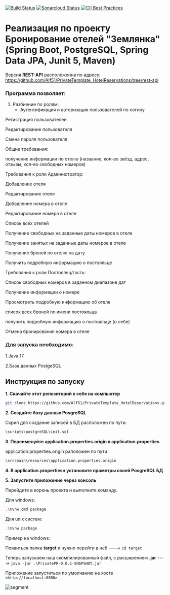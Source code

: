 [![Build Status](https://travis-ci.com/coma123/Spring-Boot-Blog-REST-API.svg?branch=development)](https://travis-ci.com/coma123/Spring-Boot-Blog-REST-API) [![Sonarcloud Status](https://sonarcloud.io/api/project_badges/measure?project=coma123_Spring-Boot-Blog-REST-API&metric=alert_status)](https://sonarcloud.io/dashboard?id=coma123_Spring-Boot-Blog-REST-API) [![CII Best Practices](https://bestpractices.coreinfrastructure.org/projects/3706/badge)](https://bestpractices.coreinfrastructure.org/projects/3706)

# Реализация по проекту Бронирование отелей "Землянка" (Spring Boot, PostgreSQL, Spring Data JPA, Junit 5, Maven)

Версия <b>REST-API</b> расположенна по адресу: https://github.com/Alf51/PrivateTemplate_HotelReservations/tree/rest-api

### Программа позволяет:
1. Разбиение по ролям:
    * Аутентификация и авторизация пользователей по логину

Регистрация пользователей

Редактирование пользователя

Смена пароля пользователя

Общие требования:

получение информации по отелю (название, кол-во звёзд, адрес, отзывы, кол-во свободных номеров)

Требования к роли Администратор:

Добавление отеля

Редактирование отеля

Добавление номера в отеле

Редактирование номера в отеле

Список всех отелей

Получение свободных на заданные даты номеров в отеле

Получение занятых на заданные даты номеров в отеле

Получение броней по отелю на дату

Получить подробную информацию о постояльце

Требования к роли Постоялец/гость:

Список свободных номеров в заданном диапазоне дат

Получение информации о номере

Просмотреть подробную информацию об отеле

список всех броней по имени постояльца

получить подробную информацию о постояльце (о себе)

Отмена бронирования номера в отеле


### Для запуска необходимо:

1.Java 17

2.База данных PostgeSQL


## Инструкция по запуску

**1. Скачайте этот репозиторий к себе на компьютер**

```bash
git clone https://github.com/Alf51/PrivateTemplate_HotelReservations.git
```

**2. Создайте базу данных PosgreSQL**

Скрип для создание записей в БД расположен по пути: 
```bash
\scripts\postgreSQL\init.sql
```

**3. Переименуйте application.properties.origin в application.properties**

application.properties.origin раположен по пути
```bash
\src\main\resources\application.properties.origin
```

**4. В application.propertiesn установите праметры своей PosgreSQL БД**

**5. Запустите приложение через консоль**

Перейдите в корень проекта и выполните команду.

Для windows: 
```bash
.\mvnw.cmd package
```

Для unix систем: 
```bash
.\mvnw package
```
Пример на windows:

Появиться папка <b>target</b> и нужно перейти в неё  ---> ``` cd target ```

Теперь запускаем наш скомпилированный файл, с расширением  <b>.jar</b>  ----> ```java -jar .\PrivatePR-0.0.1-SNAPSHOT.jar```

Приложение запуститься по умолчанию на хосте ```<http://localhost:8080>```


![segment](https://api.segment.io/v1/pixel/track?data=ewogICJ3cml0ZUtleSI6ICJwcDJuOTU4VU1NT21NR090MWJXS0JQd0tFNkcydW51OCIsCiAgInVzZXJJZCI6ICIxMjNibG9nYXBpMTIzIiwKICAiZXZlbnQiOiAiQmxvZ0FwaSB2aXNpdGVkIiwKICAicHJvcGVydGllcyI6IHsKICAgICJzdWJqZWN0IjogIkJsb2dBcGkgdmlzaXRlZCIsCiAgICAiZW1haWwiOiAiY29tcy5zcHVyc0BnbWFpbC5jb20iCiAgfQp9)
